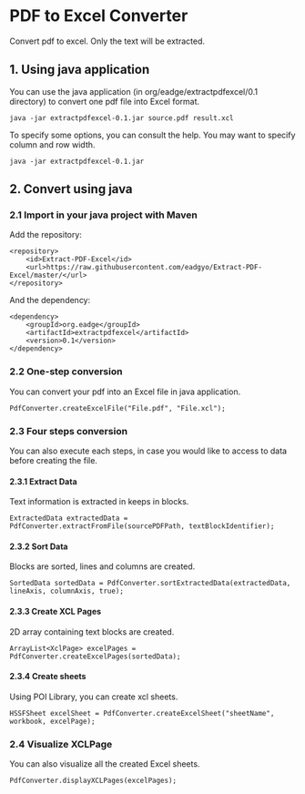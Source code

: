 # PDF to Excel Converter

Convert pdf to excel. Only the text will be extracted.

## 1. Using java application

You can use the java application (in org/eadge/extractpdfexcel/0.1 directory) to convert one pdf file into Excel format.

```
java -jar extractpdfexcel-0.1.jar source.pdf result.xcl
```

To specify some options, you can consult the help. You may want to specify column and row width.

```
java -jar extractpdfexcel-0.1.jar
```

## 2. Convert using java

### 2.1 Import in your java project with Maven

Add the repository:

```
<repository>
    <id>Extract-PDF-Excel</id>
    <url>https://raw.githubusercontent.com/eadgyo/Extract-PDF-Excel/master/</url>
</repository>
```

And the dependency:

```
<dependency>
    <groupId>org.eadge</groupId>
    <artifactId>extractpdfexcel</artifactId>
    <version>0.1</version>
</dependency>
```

### 2.2 One-step conversion

You can convert your pdf into an Excel file in java application.

```
PdfConverter.createExcelFile("File.pdf", "File.xcl");
```

### 2.3 Four steps conversion

You can also execute each steps, in case you would like to access to data before creating the file.

#### 2.3.1 Extract Data

Text information is extracted in keeps in blocks.

```
ExtractedData extractedData = PdfConverter.extractFromFile(sourcePDFPath, textBlockIdentifier);
```

#### 2.3.2 Sort Data

Blocks are sorted, lines and columns are created.

```
SortedData sortedData = PdfConverter.sortExtractedData(extractedData, lineAxis, columnAxis, true);
```

#### 2.3.3 Create XCL Pages

2D array containing text blocks are created.

```
ArrayList<XclPage> excelPages = PdfConverter.createExcelPages(sortedData);
```

#### 2.3.4 Create sheets

Using POI Library, you can create xcl sheets.

```
HSSFSheet excelSheet = PdfConverter.createExcelSheet("sheetName", workbook, excelPage);
```

### 2.4 Visualize XCLPage

You can also visualize all the created Excel sheets.

```
PdfConverter.displayXCLPages(excelPages);
```
